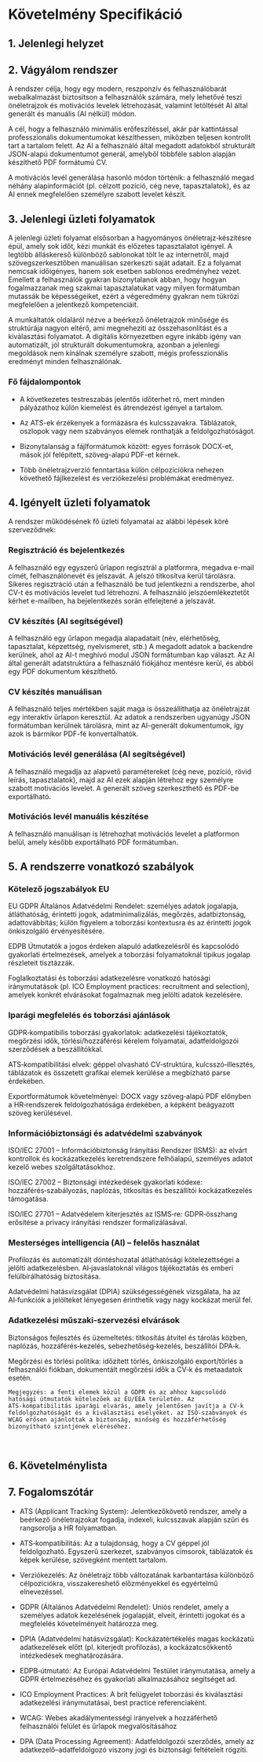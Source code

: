 # Követelmény Specifikáció

## 1. Jelenlegi helyzet

## 2. Vágyálom rendszer

A rendszer célja, hogy egy modern, reszponzív és felhasználóbarát webalkalmazást biztosítson a felhasználók számára, mely lehetővé teszi önéletrajzok és motivációs levelek létrehozását, valamint letöltését AI által generált és manuális (AI nélkül) módon.

A cél, hogy a felhasználó minimális erőfeszítéssel, akár pár kattintással professzionális dokumentumokat készíthessen, miközben teljesen kontrollt tart a tartalom felett.
Az AI a felhasználó által megadott adatokból strukturált JSON-alapú dokumentumot generál, amelyből többféle sablon alapján készíthető PDF formátumú CV.

A motivációs levél generálása hasonló módon történik: a felhasználó megad néhány alapinformációt (pl. célzott pozíció, cég neve, tapasztalatok), és az AI ennek megfelelően személyre szabott levelet készít.

## 3. Jelenlegi üzleti folyamatok

A jelenlegi üzleti folyamat elsősorban a hagyományos önéletrajz‑készítésre épül, amely sok időt, kézi munkát és előzetes tapasztalatot igényel. A legtöbb álláskereső különböző sablonokat tölt le az internetről, majd szövegszerkesztőben manuálisan szerkeszti saját adatait. Ez a folyamat nemcsak időigényes, hanem sok esetben sablonos eredményhez vezet. Emellett a felhasználók gyakran bizonytalanok abban, hogy hogyan fogalmazzanak meg szakmai tapasztalatukat vagy milyen formátumban mutassák be képességeiket, ezért a végeredmény gyakran nem tükrözi megfelelően a jelentkező kompetenciáit.

A munkáltatók oldaláról nézve a beérkező önéletrajzok minősége és struktúrája nagyon eltérő, ami megnehezíti az összehasonlítást és a kiválasztási folyamatot. A digitális környezetben egyre inkább igény van automatizált, jól strukturált dokumentumokra, azonban a jelenlegi megoldások nem kínálnak személyre szabott, mégis professzionális eredményt minden felhasználónak.

### Fő fájdalompontok

- A következetes testreszabás jelentős időterhet ró, mert minden pályázathoz külön kiemelést és átrendezést igényel a tartalom.

- Az ATS-ek érzékenyek a formázásra és kulcsszavakra. Táblázatok, oszlopok vagy nem szabványos elemek ronthatják a feldolgozhatóságot.

- Bizonytalanság a fájlformátumok között: egyes források DOCX-et, mások jól felépített, szöveg-alapú PDF-et kérnek.

- Több önéletrajzverzió fenntartása külön célpozíciókra nehezen követhető fájlkezelést és verziókezelési problémákat eredményez.​

## 4. Igényelt üzleti folyamatok

A rendszer működésének fő üzleti folyamatai az alábbi lépések köré szerveződnek:

### Regisztráció és bejelentkezés

A felhasználó egy egyszerű űrlapon regisztrál a platformra, megadva e-mail címét, felhasználónevét és jelszavát.
A jelszó titkosítva kerül tárolásra.
Sikeres regisztráció után a felhasználó be tud jelentkezni a rendszerbe, ahol CV-t és motivációs levelet tud létrehozni.
A felhasználó jelszóemlékeztetőt kérhet e-mailben, ha bejelentkezés során elfelejtené a jelszavát.

### CV készítés (AI segítségével)

A felhasználó egy űrlapon megadja alapadatait (név, elérhetőség, tapasztalat, képzettség, nyelvismeret, stb.)
A megadott adatok a backendre kerülnek, ahol az AI-t meghívó modul JSON formátumban kap választ.
Az AI által generált adatstruktúra a felhasználó fiókjához mentésre kerül, és abból egy PDF dokumentum készíthető.

### CV készítés manuálisan

A felhasználó teljes mértékben saját maga is összeállíthatja az önéletrajzát egy interaktív űrlapon keresztül.
Az adatok a rendszerben ugyanúgy JSON formátumban kerülnek tárolásra, mint az AI-generált dokumentumok, így azok is bármikor PDF-fé konvertálhatók.

### Motivációs levél generálása (AI segítségével)

A felhasználó megadja az alapvető paramétereket (cég neve, pozíció, rövid leírás, tapasztalatok), majd az AI ezek alapján létrehoz egy személyre szabott motivációs levelet.
A generált szöveg szerkeszthető és PDF-be exportálható.

### Motivációs levél manuális készítése

A felhasználó manuálisan is létrehozhat motivációs levelet a platformon belül, amely később exportálható PDF formátumban.

## 5. A rendszerre vonatkozó szabályok

### Kötelező jogszabályok EU

EU GDPR Általános Adatvédelmi Rendelet: személyes adatok jogalapja, átláthatóság, érintetti jogok, adatminimalizálás, megőrzés, adatbiztonság, adattovábbítás; külön figyelem a toborzási kontextusra és az érintetti jogok önkiszolgáló érvényesítésére.

EDPB Útmutatók a jogos érdeken alapuló adatkezelésről és kapcsolódó gyakorlati értelmezések, amelyek a toborzási folyamatoknál tipikus jogalap részleteit tisztázzák.

Foglalkoztatási és toborzási adatkezelésre vonatkozó hatósági iránymutatások (pl. ICO Employment practices: recruitment and selection), amelyek konkrét elvárásokat fogalmaznak meg jelölti adatok kezelésére.

### Iparági megfelelés és toborzási ajánlások

GDPR‑kompatibilis toborzási gyakorlatok: adatkezelési tájékoztatók, megőrzési idők, törlési/hozzáférési kérelem folyamatai, adatfeldolgozói szerződések a beszállítókkal.

ATS‑kompatibilitási elvek: géppel olvasható CV‑struktúra, kulcsszó‑illesztés, táblázatok és összetett grafikai elemek kerülése a megbízható parse érdekében.

Exportformátumok követelményei: DOCX vagy szöveg‑alapú PDF előnyben a HR‑rendszerek feldolgozhatósága érdekében, a képként beágyazott szöveg kerülésével.

### Információbiztonsági és adatvédelmi szabványok

ISO/IEC 27001 – Információbiztonság Irányítási Rendszer (ISMS): az elvárt kontrollok és kockázatkezelés keretrendszere felhőalapú, személyes adatot kezelő webes szolgáltatásokhoz.

ISO/IEC 27002 – Biztonsági intézkedések gyakorlati kódexe: hozzáférés‑szabályozás, naplózás, titkosítás és beszállítói kockázatkezelés támogatása.

ISO/IEC 27701 – Adatvédelem kiterjesztés az ISMS‑re: GDPR‑összhang erősítése a privacy irányítási rendszer formalizálásával.

### Mesterséges intelligencia (AI) – felelős használat

Profilozás és automatizált döntéshozatal átláthatósági kötelezettségei a jelölti adatkezelésben. AI‑javaslatoknál világos tájékoztatás és emberi felülbírálhatóság biztosítása.

Adatvédelmi hatásvizsgálat (DPIA) szükségességének vizsgálata, ha az AI‑funkciók a jelölteket lényegesen érinthetik vagy nagy kockázat merül fel.

### Adatkezelési műszaki‑szervezési elvárások

Biztonságos fejlesztés és üzemeltetés: titkosítás átvitel és tárolás közben, naplózás, hozzáférés‑kezelés, sebezhetőség‑kezelés, beszállítói DPA‑k.

Megőrzési és törlési politika: időzített törlés, önkiszolgáló export/törlés a felhasználói fiókban, dokumentált megőrzési idők a CV‑k és metaadatok esetén.

    Megjegyzés: a fenti elemek közül a GDPR és az ahhoz kapcsolódó hatósági útmutatók kötelezőek az EU/EEA területén. Az ATS‑kompatibilitás iparági elvárás, amely jelentősen javítja a CV‑k feldolgozhatóságát és a kiválasztási esélyeket. az ISO‑szabványok és WCAG erősen ajánlottak a biztonság, minőség és hozzáférhetőség bizonyítható szintjének eléréséhez.
​

## 6. Követelménylista

## 7. Fogalomszótár

- ATS (Applicant Tracking System): Jelentkezőkövető rendszer, amely a beérkező önéletrajzokat fogadja, indexeli, kulcsszavak alapján szűri és rangsorolja a HR folyamatban.

- ATS‑kompatibilitás: Az a tulajdonság, hogy a CV géppel jól feldolgozható. Egyszerű szerkezet, szabványos címsorok, táblázatok és képek kerülése, szövegként mentett tartalom.

- Verziókezelés: Az önéletrajz több változatának karbantartása különböző célpozíciókra, visszakereshető előzményekkel és egyértelmű elnevezéssel.

- GDPR (Általános Adatvédelmi Rendelet): Uniós rendelet, amely a személyes adatok kezelésének jogalapját, elveit, érintetti jogokat és a megfelelés követelményeit határozza meg.

- DPIA (Adatvédelmi hatásvizsgálat): Kockázatértékelés magas kockázatú adatkezelések előtt (pl. kiterjedt profilozás), a kockázatcsökkentő intézkedések meghatározására.

- EDPB‑útmutató: Az Európai Adatvédelmi Testület iránymutatása, amely a GDPR értelmezéséhez és gyakorlati alkalmazásához segítséget ad.

- ICO Employment Practices: A brit felügyelet toborzási és kiválasztási adatkezelési iránymutatásai, best practice referenciaként.

- WCAG: Webes akadálymentességi irányelvek a hozzáférhető felhasználói felület és űrlapok megvalósításához

- DPA (Data Processing Agreement): Adatfeldolgozói szerződés, amely az adatkezelő–adatfeldolgozó viszony jogi és biztonsági feltételeit rögzíti.

